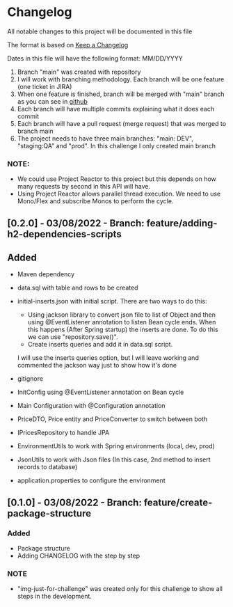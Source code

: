 # Changelog

All notable changes to this project will be documented in this file

The format is based on [Keep a Changelog](https://keepachangelog.com/en/1.0.0/)

Dates in this file will have the following format: MM/DD/YYYY

1) Branch "main" was created with repository
2) I will work with branching methodology. Each branch will be one feature (one ticket in JIRA)
3) When one feature is finished, branch will be merged with "main" branch as you can see in [github](https://github.com/aorizzuto/Inditex)
4) Each branch will have multiple commits explaining what it does each commit
5) Each branch will have a pull request (merge request) that was merged to branch main
6) The project needs to have three main branches: "main: DEV", "staging:QA" and "prod". In this challenge I only created main branch

### NOTE:
- We could use Project Reactor to this project but this depends on how many requests by second in this API will have.
- Using Project Reactor allows parallel thread execution. We need to use Mono/Flex and subscribe Monos to perform the cycle.

## [0.2.0] - 03/08/2022 - Branch: feature/adding-h2-dependencies-scripts

## Added
- Maven dependency
- data.sql with table and rows to be created
- initial-inserts.json with initial script. There are two ways to do this:
  - Using jackson library to convert json file to list of Object and then using @EventListener annotation to listen Bean cycle ends. When this happens (After Spring startup) the inserts are done. To do this we can use "repository.save()". 
  - Create inserts queries and add it in data.sql script.
    
  I will use the inserts queries option, but I will leave working and commented the jackson way just to show how it's done
- gitignore
- InitConfig using @EventListener annotation on Bean cycle
- Main Configuration with @Configuration annotation
- PriceDTO, Price entity and PriceConverter to switch between both
- IPricesRepository to handle JPA
- EnvironmentUtils to work with Spring environments (local, dev, prod)
- JsonUtils to work with Json files (In this case, 2nd method to insert records to database)
- application.properties to configure the environment


## [0.1.0] - 03/08/2022 - Branch: feature/create-package-structure

### Added
- Package structure
- Adding CHANGELOG with the step by step

### NOTE
- "img-just-for-challenge" was created only for this challenge to show all steps in the development.

